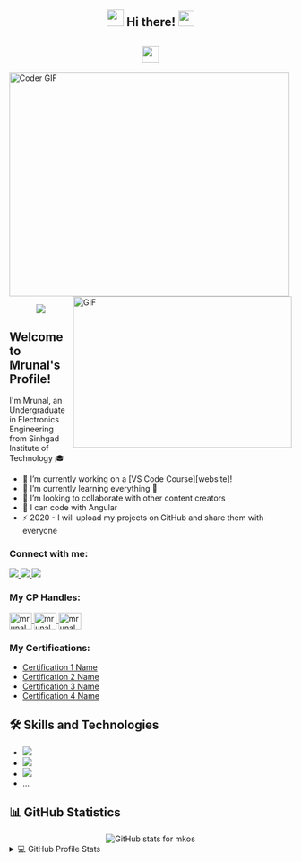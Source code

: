 
<h2 align="center">
  <img src="https://emojis.slackmojis.com/emojis/images/1588315024/8823/hyperkitty.gif?1588315024" width="30" /> Hi there! <img src="https://media.giphy.com/media/hvRJCLFzcasrR4ia7z/giphy.gif" width="28">
</h2>

<h2 align="center">
  <img src="https://emojis.slackmojis.com/emojis/images/1588315024/8823/hyperkitty.gif?1588315024" width="30" />
</h2>
<img src="https://media.giphy.com/media/SWoSkN6DxTszqIKEqv/giphy.gif" alt="Coder GIF" width="500" height="400">
<img align="right" alt="GIF" src="https://github.com/anproghub/anproghub/blob/master/gif.gif?raw=true" width="390" height="270" />

<p align="center">
  <a href="https://www.youtube.com/watch?v=dQw4w9WgXcQ">
    <img src="https://user-images.githubusercontent.com/465125/151564444-07f17c75-0ad0-490b-8273-57b85c82d197.svg" />
  </a>
</p>

## Welcome to Mrunal's Profile!

I'm Mrunal, an Undergraduate in Electronics Engineering from Sinhgad Institute of Technology 🎓

- 🔭 I’m currently working on a [VS Code Course][website]!
- 🌱 I’m currently learning everything 🤣
- 👯 I’m looking to collaborate with other content creators
- 🥅 I can code with  Angular
- ⚡ 2020 - I will upload my projects on GitHub and share them with everyone

<h3 align="left">Connect with me:</h3>

<a href="https://instagram.com/mr.ykos________?igshid=Y2M0YTlkZGNmOQ==">
  <img src="https://img.shields.io/badge/Instagram-%23E4405F.svg?&style=flat-square&logo=instagram&logoColor=white">
</a>

<a href="https://instagram.com/tech_geniushub?igshid=MzNlNGNkZWQ4Mg==">
  <img src="https://img.shields.io/badge/Instagram-%23E4405F.svg?&style=flat-square&logo=instagram&logoColor=white">
</a>

<a href="channel/UCgxPVGIvFsEc9VDNamZHCeA">
  <img src="https://img.shields.io/badge/Youtube-%ff0000.svg?&style=flat-triangle&logo=youtube&logoColor=white">
</a>

<h3 align="left">My CP Handles:</h3>

<a href="https://www.hackerearth.com/@mrunalwaykos15" target="blank">
  <img align="center" src="https://raw.githubusercontent.com/rahuldkjain/github-profile-readme-generator/master/src/images/icons/Social/hackerearth.svg" alt="mrunalwaykos" height="30" width="40" />
</a>

<a href="https://trailblazer.me/id/mrunalwaykos" target="blank">
  <img align="center" src="https://raw.githubusercontent.com/rahuldkjain/github-profile-readme-generator/master/src/images/icons/Social/trailblazer.me.svg" alt="mrunalwaykos" height="30" width="40" />
</a>

<a href="https://www.kaggle.com/munnareview" target="blank">
  <img align="center" src="https://raw.githubusercontent.com/rahuldkjain/github-profile-readme-generator/master/src/images/icons/Social/kaggle.svg" alt="mrunalwaykos" height="30" width="40" />
</a>

<h3 align="left">My Certifications:</h3>

- [Certification 1 Name](https://www.freecodecamp.org/certification/Mykos/front-end-development-libraries/n)
- [Certification 2 Name](https://www.freecodecamp.org/certification/Mykos/responsive-web-design)
- [Certification 3 Name](https://www.freecodecamp.org/certification/Mykos/javascript-algorithms-and-data-structures)
- [Certification 4 Name](https://www.freecodecamp.org/certification/Mykos/machine-learning-with-python-v7)



## 🛠️ Skills and Technologies

- ![](https://img.shields.io/badge/Assembly%20-%23525252.svg?logo=mega&logoColor=white)
- ![](https://img.shields.io/badge/C++-informational?style=flat-square&logo=c%2B%2B&logoColor=white&color=00599C)
- ![](https://img.shields.io/badge/C-informational?style=flat-square&logo=C&logoColor=white&color=A8B9CC)
- ...

## 📊 GitHub Statistics

<div align="center">
  <img  src="https://github-readme-stats.vercel.app/api?username=mkos&show_icons=true&icon_color=0366d6&bg_color=ffffff&hide_title=true" alt="GitHub stats for mkos">
</div>

<details> 
  <summary>💻 GitHub Profile Stats</summary>
  <div align="center">
    <br/>
    <a href="https://github.com/anuraghazra/github-readme-stats">
      <img alt="mkos's Github Stats" src="https://github-readme-stats.vercel.app/api?username=mkos&show_icons=true&count_private=true&theme=vision-friendly-dark&hide_border=true" height="192px"/>
    </a>
    <a href="https://github.com/anuraghazra/github-readme-stats">
      <img alt="mkos's Top Languages" src="https://github-readme-stats.vercel.app/api/top-langs/?username=mkos&langs_count=8&layout=compact&theme=vision-friendly-dark&hide_border=true" height="192px"/>
    </a>
    <br/>
  </div>
  <b>Note:</b> <em>Top languages are a metric of the languages in my public code and do not reflect experience or skill level.</em>
</details>

